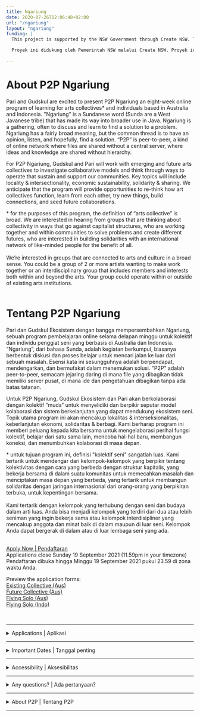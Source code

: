 ```yaml
---
title: Ngariung
date: 2020-07-26T12:06:48+02:00
url: "/ngariung"
layout: "ngariung"
funding: |
  This project is supported by the NSW Government through Create NSW. This project has been seeded and assisted by the Australian Government through the Australia Council, its arts funding and advisory body.

  Proyek ini didukung oleh Pemerintah NSW melalui Create NSW. Proyek ini telah dicanangkan dan didukung oleh Pemerintah Australia melalui Australia Council, badan pendanaan dan penasihat seninya.

---
```


# About P2P Ngariung

Pari and Gudskul are excited to present P2P Ngariung an eight-week online program of learning for arts collectives* and individuals based in Australia and Indonesia. "Ngariung" is a Sundanese word (Sunda are a West Javanese tribe) that has made its way into broader use in Java. Ngariung is a gathering, often to discuss and learn to find a solution to a problem. Ngariung has a fairly broad meaning, but the common thread is to have an opinion, listen, and hopefully, find a solution. “P2P” is peer-to-peer, a kind of online network where files are shared without a central server, where ideas and knowledge are shared without hierarchy.

For P2P Ngariung, Gudskul and Pari will work with emerging and future arts collectives to investigate collaborative models and think through ways to operate that sustain and support our communities. Key topics will include locality & intersectionality, economic sustainability, solidarity & sharing. We anticipate that the program will provide opportunities to re-think how art collectives function, learn from each other, try new things, build connections, and seed future collaborations.

<div style="font:var(--secondary)">
* for the purposes of this program, the definition of “arts collective” is broad. We are interested in hearing from groups that are thinking about collectivity in ways that go against capitalist structures, who are working together and within communities to solve problems and create different futures, who are interested in building solidarities with an international network of like-minded people for the benefit of all. <br><br>
We’re interested in groups that are connected to arts and culture in a broad sense. You could be a group of 2 or more artists wanting to make work together or an interdisciplinary group that includes members and interests both within and beyond the arts. Your group could operate within or outside of existing arts institutions.
</div>
<br>

# Tentang P2P Ngariung

Pari dan Gudskul Ekosistem dengan bangga mempersembahkan Ngariung, sebuah program pembelajaran online selama delapan minggu untuk kolektif dan individu penggiat seni yang berbasis di Australia dan Indonesia. “Ngariung”, dari bahasa Sunda, adalah kegiatan berkumpul, biasanya berbentuk diskusi dan proses belajar untuk mencari jalan ke luar dari sebuah masalah. Esensi kata ini sesungguhnya adalah berpendapat, mendengarkan, dan bermufakat dalam menemukan solusi. "P2P" adalah peer-to-peer, semacam jejaring daring di mana file yang dibagikan tidak memiliki server pusat, di mana ide dan pengetahuan dibagikan tanpa ada batas tatanan.

Untuk P2P Ngariung, Gudskul Ekosistem dan Pari akan berkolaborasi dengan kolektif “muda” untuk menyelidiki dan berpikir seputar model kolaborasi dan sistem berkelanjutan yang dapat mendukung ekosistem seni. Topik utama program ini akan mencakup lokalitas & interseksionalitas, keberlanjutan ekonomi, solidaritas & berbagi. Kami berharap program ini memberi peluang kepada kita bersama untuk mengelaborasi perihal fungsi kolektif, belajar dari satu sama lain, mencoba hal-hal baru, membangun koneksi, dan menumbuhkan kolaborasi di masa depan.

<div style="font:var(--secondary)">
* untuk tujuan program ini, definisi "kolektif seni" sangatlah luas. Kami tertarik untuk mendengar dari kelompok-kelompok yang berpikir tentang kolektivitas dengan cara yang berbeda dengan struktur kapitalis, yang bekerja bersama di dalam suatu komunitas untuk memecahkan masalah dan menciptakan masa depan yang berbeda, yang tertarik untuk membangun solidaritas dengan jaringan internasional dari orang-orang yang berpikiran terbuka, untuk kepentingan bersama.<br><br>
Kami tertarik dengan kelompok yang terhubung dengan seni dan budaya dalam arti luas. Anda bisa menjadi kelompok yang terdiri dari dua atau lebih seniman yang ingin bekerja sama atau kelompok interdisipliner yang mencakup anggota dan minat baik di dalam maupun di luar seni. Kelompok Anda dapat bergerak di dalam atau di luar lembaga seni yang ada.
</div>
<br>

<a class="button button--active" style="cursor:pointer" href="https://forms.gle/mWTLxHksHaZsW5XR9" target="_blank">Apply Now | Pendaftaran</a>
<br>Applications close Sunday 19 September 2021 (11.59pm in your timezone)
<br>Pendaftaran dibuka hingga Minggu 19 September 2021 pukul 23.59 di zona waktu Anda.

Preview the application forms:<br>
[Existing Collective (Aus)](https://docs.google.com/document/d/1aRdnnXdvUiWZrPne_eKLyt2lNM3vnGf2uF5AiPMRN98/edit?usp=sharing)<br>
[Future Collective (Aus)](https://docs.google.com/document/d/1LQAy3cUOipoaT7Amp5pxVPr_z8gq_kltFYDXxlk6eyE/edit?usp=sharing)<br>
[Flying Solo (Aus)](https://docs.google.com/document/d/11X0VfPNdJPS-d_GbJcS5ULJRdIGke9hnT-DnZ31D97c/edit?usp=sharing)<br>
[Flying Solo (Indo)](https://docs.google.com/document/d/1qhqWYqSpnABLv5tRa6x4X1n1vHZQwJOMQND2KKfsL_Q/edit?usp=sharing)<br>

<br>

***

<details>
<summary>Applications | Aplikasi</summary>

<br>

Applications are invited from the following:

### Australian-based:
- existing arts collectives (max. 2 participants per collective)
- future/planning-stages arts collectives (max. 2 participants per collective)
- individuals who aren’t currently part of an arts collective

### Indonesian-based:
- individuals who aren’t currently part of an arts collective
- arts collectives will be invited by Gudskul (from Lumbung Indonesia members) 
- future/younger art collectives are also invited by Gudskul

The selected applicants will be joined by members of Indonesian arts collectives invited by Gudskul.
The format of the sessions will vary, including presentations from Indonesian and Australian artists, collectives and researchers; conversations; games; and guided project development. 

Each participant will be paid a stipend of AU$800 to cover their time in attendance.

<br>


Undangan ini terbuka untuk:

### Berbasis di Australia:
- kolektif seni yang aktif (maks. 2 peserta per kolektif)
- kolektif seni yang sedang direncanakan (maks. 2 peserta per kolektif)
- individu yang saat ini bukan bagian dari kolektif seni

### Berbasis di Indonesia:
- individu yang saat ini bukan bagian dari kolektif seni

Pelamar yang terpilih akan bergabung dengan anggota kolektif seni Indonesia yang diundang oleh Gudskul.
Format untuk masing-masing sesi akan bervariasi, termasuk presentasi dari seniman, kolektif dan peneliti Indonesia dan Australia; percakapan; permainan; dan pengembangan proyek yang dipandu.

Setiap peserta akan mendapatkan kompensasi sebesar AU$800.


</details>

***

<details>
<summary>Important Dates | Tanggal penting</summary>

<br>

### Applications open: 
Monday 23 August 2021

### Applications close: 
Sunday 19 September 2021 (11.59pm in your timezone)

### Online drop-in info session: 
Thursday 2 September 2021 5–6pm AEST / 2–3pm WIB [Zoom Link](https://us02web.zoom.us/j/86578821915)

### Program dates: 
4 November 2021 – 20 January 2022

#### The program will take place on Zoom over eight 2-hour sessions at the following times:
2-4pm WIB (Java, Sumatera) <br>
3-5pm AWST / WITA (WA, Bali, Sulawesi, East Nusa Tenggara)<br>
4-6pm WIT (Papua)<br>
4:30-6:30pm ACST (NT)<br>
5-7pm AEST (QLD)<br>
5:30-7:30pm ACDT (SA, Broken Hill)<br>
6-8pm AEDT (NSW except Broken Hill, VIC, ACT)

#### The program will run from November 2021 to January 2022 on all of the following days: 
Thu 11 Nov 2021 <br>
Thu 18 Nov 2021 <br>
Thu 25 Nov 2021 <br>
Thu 2 Dec 2021 <br>
Thu 9 Dec 2021 <br>
Thu 16 Dec 2021 <br>
Thu 13 Jan 2022 <br>
Thu 20 Jan 2022

All successful applicants are expected to attend every session. 

<br>

### Pembukaan pendaftaran: 
Senin 23 Agustus 2021

### Penutupan pendaftaran: 
Minggu 19 September 2021 (11.59 malam di zona waktu Anda)

### Sesi info drop-in online: 
Kamis 2 September 2021 2–3pm WIB / 5–6pm AEST [Zoom Link](https://us02web.zoom.us/j/86578821915)

### Pelaksanaan program: 
4 November 2021 – 20 Januari 2022 (info lebih lanjut di bawah)

#### Program ini akan berlangsung viadi Zoom selama delapan sesi, setiap sesi berdurasi 2 jam sebagaipada waktu-waktu berikut:
Pukul 14:00–16:00 WIB (Jawa, Sumatera) <br>
Pukul 15:00–17:00 WIB / WITA (WA, Bali, Sulawesi, Nusa Tenggara Timur) <br>
Pukul  16:00–18:00 WIT (Papua) <br>
Pukul  16:30–18:30 ACST (NT) <br>
Pukul  17.00–19.00 AEST (QLD) <br>
Pukul  17:30–19:30 ACDT (SA, Broken Hill) <br>
Pukul 18:00–20:00 AEDT (NSW kecuali Broken Hill, VIC, ACT)

#### Program ini akan berlangsung dari November 2021 hingga Januari 2022. Jadwal lengkapnya sebagai berikut:
Kamis 11 Nov 2021 <br>
Kamis 18 Nov 2021 <br>
Kamis 25 Nov 2021 <br>
Kamis 2 Des 2021 <br>
Kamis 9 Des 2021 <br>
Kamis 16 Des 2021 <br>
Kamis 13 Jan 2022 <br>
Kamis 20 Jan 2022

Semua pendaftar yang diterima diharapkan untuk menghadiri setiap sesi.

</details>

***

<details>
<summary>Accessibility | Aksesibilitas</summary>

<br>

Sessions will be conducted online over Zoom in English. You will need access to a computer or smart device with a camera and microphone, and a stable internet connection. 

Pari and Gudskul Ekosistem are committed to accommodating participants' access needs, including access to the internet. Please contact us (details below) about any access needs or concerns, or include them in your application.

<br>

Setiap sesia akan dilangsungkan secara online melalui Zoom dengan pengantar bahasa Inggris. Anda perlu mempersiapkan gadget yakni komputer dengan kamera dan mikrofon, serta koneksi internet yang stabil.

Pari dan Gudskul Ekosistem berkomitmen untuk mengakomodir kebutuhan akses peserta, termasuk akses internet. Silahkan menghubungi kami (rincian ada di bawah) tentang kebutuhan atau masalah akses apa pun, atau sertakan dalam aplikasi Anda.
</details>

***
<details>
<summary>Any questions? | Ada pertanyaan?</summary>

<br>

If you have any questions about your application, please join our online drop-in session on Thursday 2 September 2021 2-3pm WIB / 5-6pm AEST. [Zoom Link](https://us02web.zoom.us/j/86578821915)

Email us at [hello@pariari.org](mailto:hello@pariari.org?subject=Ngariung) or DM us on [Instagram](https://instagram.com/pari_ari_).

<br>

Jika Anda memiliki pertanyaan tentang pendaftaran program ini, silakan bergabung dengan sesi drop-in online kami pada hari Kamis 2 September 2021 pukul 14:00 – 15:00 WIB / 5-6 sore AEST. [Zoom tautan](https://us02web.zoom.us/j/86578821915)

Kirimkan pertanyaan Anda melalui email ke [hello@pariari.org](mailto:hello@pariari.org?subject=Ngariung) atau DM kami di [Instagram](https://instagram.com/pari_ari_).

</details>

***

<details>
<summary>About P2P | Tentang P2P</summary>

# About P2P

P2P is a program of virtual sharing between Pari, artist-run collectives and spaces around the world. Through workshops, virtual studio visits and other kinds of exchanges, we co-create knowledge with collaborators and our communities.

# About Gudskul
Gudskul: Contemporary Art Collective and Ecosystem Studies (or, for short, Gudskul, which is pronounced like ‘good school’ in English) is a public learning space established by three Jakarta-based art collectives: Grafis Huru Hara, ruangrupa and Serrum. Since the early 2000s, all three have actively immersed themselves into the contemporary art realm by practising a collective and collaborative mode of working. They collectively formed Gudang Sarinah Ekosistem in 2015 to practise an expanded understanding of collective values such as equality, sharing, solidarity, friendship and togetherness. The collective transformed into Gudskul in 2018.

[https://gudskul.art/](https://gudskul.art/)

# About Pari
Pari is an artist-run space where people and communities come together to talk, think, learn and do. Art and artists are at the core of Pari’s activities: we believe that artists play a vital role in processing and reflecting the important issues of our time. Reflecting the social, the political and the deeply personal, our program draws out ideas that are particular to our location in Western Sydney on unceded Darug land, and that resonate well beyond the local.

# Tentang P2P
 
P2P adalah program berbagi secara virtual antara Pari, kolektif dan ruang yang dikelola oleh seniman di seluruh dunia. Melalui lokakarya, kunjungan virtual ke studio, dan bentuk-bentuk pertukaran lainnya, kami bersama-sama menciptakan pengetahuan dengan kolaborator dan komunitas kami.
# Tentang Gudskul
Gudskul: Studi Kolektif dan Ekosistem Seni Kontemporer (atau, singkatnya, Gudskul, yang diucapkan seperti 'sekolah bagus' dalam bahasa Inggris) adalah ruang belajar publik yang didirikan oleh tiga kolektif seni yang berbasis di Jakarta: Grafis Huru Hara, ruangrupa dan Serrum. Sejak awal 2000-an, ketiganya telah aktif membenamkan diri ke dalam ranah seni rupa kontemporer dengan mempraktikkan cara kerja kolektif dan kolaboratif. Mereka secara kolektif membentuk Gudang Sarinah Ekosistem pada tahun 2015 untuk mempraktekkan pemahaman yang lebih luas tentang nilai-nilai kolektif seperti kesetaraan, berbagi, solidaritas, persahabatan dan kebersamaan. Kolektif berubah menjadi Gudskul pada tahun 2018.

[https://gudskul.art/](https://gudskul.art/)

# Tentang Pari
Pari adalah ruang yang dikelola seniman di mana individu dan komunitas berkumpul untuk berdiskusi, berpikir, belajar, dan melakukan sesuatu. Kesenian dan seniman adalah inti dari kegiatan-kegiatan Pari: kami percaya bahwa seniman memainkan peran penting dalam memproses dan mencerminkan isu-isu penting di zaman kita. Merefleksikan perihal kesosialan, yang politis dan perihal personal yang mendalam, program kami mencari dan mengupayakan ide-ide khusus untuk wilayah kami di Sydney Barat di tanah Darug yang tak tersentuh, dan yang beresonansi jauh dari kelokalan.

</details>

***